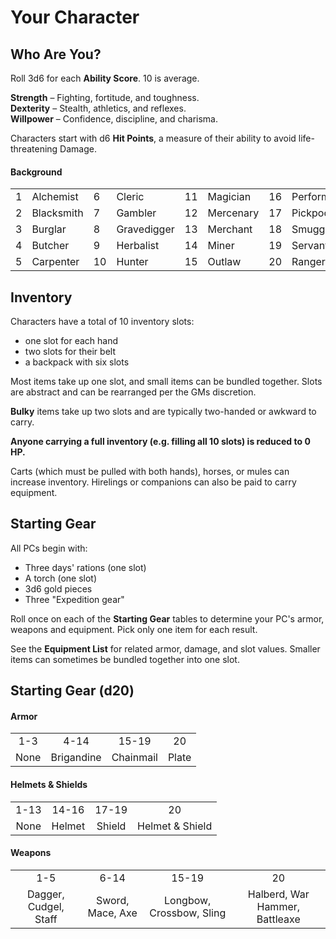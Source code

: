 # Your Character

## Who Are You?

Roll 3d6 for each __Ability Score__. 10 is average. 

__Strength__ – Fighting, fortitude, and toughness.  
__Dexterity__ – Stealth, athletics, and reflexes.  
__Willpower__ – Confidence, discipline, and charisma.  

Characters start with d6 __Hit Points__, a measure of their ability to avoid life-threatening Damage.

#### Background

|||||||||
|------|-----------|-----------|-----------|----------|---------|------|----------|
|1           |Alchemist |6          |Cleric     |11        |Magician |16    |Performer |
|2           |Blacksmith|7          |Gambler    |12        |Mercenary|17    |Pickpocket|
|3           |Burglar   |8          |Gravedigger|13        |Merchant |18    |Smuggler  |
|4           |Butcher   |9          |Herbalist  |14        |Miner    |19    |Servant   |
|5           |Carpenter |10         |Hunter     |15        |Outlaw   |20    |Ranger    |

## Inventory

Characters have a total of 10 inventory slots: 
- one slot for each hand
- two slots for their belt
- a backpack with six slots

Most items take up one slot, and small items can be bundled together. 
Slots are abstract and can be rearranged per the GMs discretion.

__Bulky__ items take up two slots and are typically two-handed or awkward to carry.  
  
__Anyone carrying a full inventory (e.g. filling all 10 slots) is reduced to 0 HP.__

Carts (which must be pulled with both hands), horses, or mules can increase inventory. Hirelings or companions can also be paid to carry equipment.

## Starting Gear
All PCs begin with:

- Three days' rations (one slot)
- A torch (one slot)
- 3d6 gold pieces
- Three "Expedition gear"

Roll once on each of the **Starting Gear** tables to determine your PC's armor, weapons and equipment. Pick only one item for each result.

See the **Equipment List** for related armor, damage, and slot values. Smaller items can sometimes be bundled together into one slot.

## Starting Gear (d20)

#### Armor

|  |            |           |       |
| :---: | :--------: | :-------: | :---: |
|  1-3  |    4-14    |   15-19   |  20   |
| None  | Brigandine | Chainmail | Plate |

#### Helmets & Shields

|  |        |        |                 |
| :---------------: | :----: | :----: | :-------------: |
|       1-13        | 14-16  | 17-19  |       20        |
|       None        | Helmet | Shield | Helmet & Shield |

#### Weapons

|                |                  |                          |                                |
| :-------------------: | :--------------: | :----------------------: | :----------------------------: |
|          1-5          |       6-14       |          15-19           |               20               |
| Dagger, Cudgel, Staff | Sword, Mace, Axe | Longbow, Crossbow, Sling | Halberd, War Hammer, Battleaxe |


